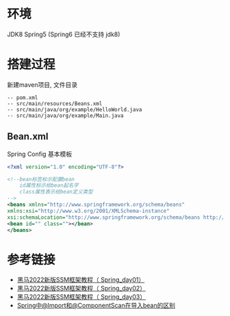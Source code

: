# 环境
JDK8
Spring5 (Spring6 已经不支持 jdk8)

# 搭建过程
新建maven项目, 文件目录

```
-- pom.xml
-- src/main/resources/Beans.xml
-- src/main/java/org/example/HelloWorld.java
-- src/main/java/org/example/Main.java
```

## Bean.xml
Spring Config 基本模板
```xml
<?xml version="1.0" encoding="UTF-8"?>

<!--bean标签标示配置bean
    id属性标示给bean起名字
    class属性表示给bean定义类型
-->
<beans xmlns="http://www.springframework.org/schema/beans"
xmlns:xsi="http://www.w3.org/2001/XMLSchema-instance"
xsi:schemaLocation="http://www.springframework.org/schema/beans http://www.springframework.org/schema/beans/spring-beans.xsd">
<bean id="" class=""></bean>
</beans>
```

# 参考链接
- [黑马2022新版SSM框架教程（ Spring_day01）](https://blog.csdn.net/m0_58730471/article/details/127737445)
- [黑马2022新版SSM框架教程（ Spring_day02）](https://blog.csdn.net/m0_58730471/article/details/127744102)
- [黑马2022新版SSM框架教程（ Spring_day03）](https://blog.csdn.net/m0_58730471/article/details/127782322)
- [Spring中@Import和@ComponentScan在导入bean的区别](https://blog.csdn.net/xzyash/article/details/128173311)
